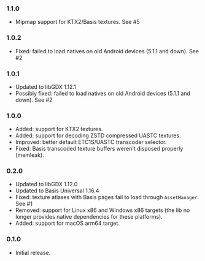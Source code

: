 ### 1.1.0
- Mipmap support for KTX2/Basis textures. See #5 

### 1.0.2
- Fixed: failed to load natives on old Android devices (5.1.1 and down). See #2

### 1.0.1
- Updated to libGDX 1.12.1
- Possibly fixed: failed to load natives on old Android devices (5.1.1 and down). See #2

### 1.0.0
- Added: support for KTX2 textures.
- Added: support for decoding ZSTD compressed UASTC textures.
- Improved: better default ETC1S/UASTC transcoder selector.
- Fixed: Basis transcoded texture buffers weren't disposed properly (memleak).

### 0.2.0
- Updated to libGDX 1.12.0
- Updated to Basis Universal 1.16.4
- Fixed: texture atlases with Basis pages fail to load through `AssetManager`. See #1
- Removed: support for Linux x86 and Windows x86 targets (the lib no longer provides native dependencies for these platforms).
- Added: support for macOS arm64 target.

### 0.1.0

- Initial release.